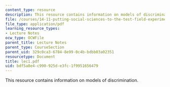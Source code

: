 ```yaml
---
content_type: resource
description: This resource contains information on models of discrimination.
file: /courses/14-11-putting-social-sciences-to-the-test-field-experiments-in-economics-spring-2006/bdf5a8e4c990925de3fc1f9951656479_lec1.pdf
file_type: application/pdf
learning_resource_types:
- Lecture Notes
ocw_type: OCWFile
parent_title: Lecture Notes
parent_type: CourseSection
parent_uid: 329c0ca3-6784-8e99-0c4b-bdbb03a02351
resourcetype: Document
title: lec1.pdf
uid: bdf5a8e4-c990-925d-e3fc-1f9951656479
---
```

This resource contains information on models of discrimination.

